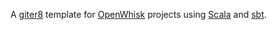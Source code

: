 
A [giter8] template for [OpenWhisk] projects using [Scala] and [sbt].

[giter8]: https://github.com/n8han/giter8
[OpenWhisk]: https://github.com/openwhisk/openwhisk
[Scala]: http://www.scala-lang.org/
[sbt]: http://github.com/harrah/xsbt/
